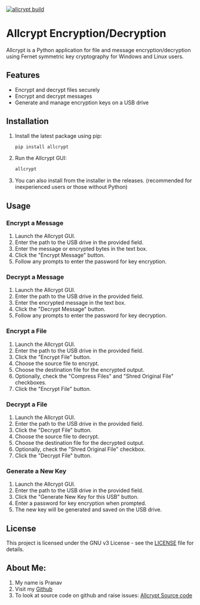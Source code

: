 [![allcrypt build](https://github.com/pranavnasrani/allcrypt/actions/workflows/python-publish.yml/badge.svg)](https://github.com/pranavnasrani/allcrypt/actions/workflows/python-publish.yml)
# Allcrypt Encryption/Decryption

Allcrypt is a Python application for file and message encryption/decryption using Fernet symmetric key cryptography for Windows and Linux users.

## Features

- Encrypt and decrypt files securely
- Encrypt and decrypt messages
- Generate and manage encryption keys on a USB drive

## Installation

1. Install the latest package using pip:

    ```bash
    pip install allcrypt
    ```

2. Run the Allcrypt GUI:

    ```bash
    allcrypt
    ```
3. You can also install from the installer in the releases. (recommended for inexperienced users or those without Python)
## Usage

### Encrypt a Message

1. Launch the Allcrypt GUI.
2. Enter the path to the USB drive in the provided field.
3. Enter the message or encrypted bytes in the text box.
4. Click the "Encrypt Message" button.
5. Follow any prompts to enter the password for key encryption.

### Decrypt a Message

1. Launch the Allcrypt GUI.
2. Enter the path to the USB drive in the provided field.
3. Enter the encrypted message in the text box.
4. Click the "Decrypt Message" button.
5. Follow any prompts to enter the password for key decryption.

### Encrypt a File

1. Launch the Allcrypt GUI.
2. Enter the path to the USB drive in the provided field.
3. Click the "Encrypt File" button.
4. Choose the source file to encrypt.
5. Choose the destination file for the encrypted output.
6. Optionally, check the "Compress Files" and "Shred Original File" checkboxes.
7. Click the "Encrypt File" button.

### Decrypt a File

1. Launch the Allcrypt GUI.
2. Enter the path to the USB drive in the provided field.
3. Click the "Decrypt File" button.
4. Choose the source file to decrypt.
5. Choose the destination file for the decrypted output.
6. Optionally, check the "Shred Original File" checkbox.
7. Click the "Decrypt File" button.

### Generate a New Key

1. Launch the Allcrypt GUI.
2. Enter the path to the USB drive in the provided field.
3. Click the "Generate New Key for this USB" button.
4. Enter a password for key encryption when prompted.
5. The new key will be generated and saved on the USB drive.

## License

This project is licensed under the GNU v3 License - see the [LICENSE](LICENSE) file for details.

## About Me:

1. My name is Pranav
2. Visit my [Github](github.com/pranavnasrani)
3. To look at source code on github and raise issues: [Allcrypt Source code](github.com/pranavnasrani/allcrypt)
